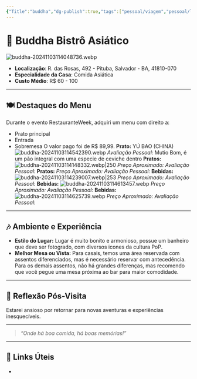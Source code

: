```yaml
---
{"Title":"buddha","dg-publish":true,"tags":["pessoal/viagem","pessoal/lugares/bares-gastronomia"],"permalink":"/3-caixa-de-entrada/buddha/","dgPassFrontmatter":true}
---
```


# 🍹 Buddha Bistrô Asiático
![buddha-20241103114048736.webp](/img/user/0.Settings/img/buddha-20241103114048736.webp)
- **Localização**: R. das Rosas, 492 - Pituba, Salvador - BA, 41810-070
- **Especialidade da Casa**: Comida Asiática
- **Custo Médio**: R$ 60 - 100
---
## 🍽️ Destaques do Menu
Durante o evento RestauranteWeek, adquiri um menu com direito a:
* Prato principal
* Entrada
* Sobremesa
O valor pago foi de R$ 89,99.
**Prato:** YÚ BAO (CHINA)
![buddha-20241103114542390.webp](/img/user/0.Settings/img/buddha-20241103114542390.webp)
*Avaliação Pessoal:* Mutio Bom, é um pão integral com uma especie de ceviche dentro
**Pratos:**
![buddha-20241103114148332.webp|250](/img/user/0.Settings/img/buddha-20241103114148332.webp)
*Preço Aproximado:* 
*Avaliação Pessoal:* 
**Pratos:**
*Preço Aproximado:* 
*Avaliação Pessoal:* 
**Bebidas:** 
![buddha-20241103114239007.webp|253](/img/user/0.Settings/img/buddha-20241103114239007.webp)
*Preço Aproximado:* 
*Avaliação Pessoal:*
**Bebidas:** 
![buddha-20241103114613457.webp](/img/user/0.Settings/img/buddha-20241103114613457.webp)
*Preço Aproximado:* 
*Avaliação Pessoal:*
**Bebidas:** 
![buddha-20241103114625739.webp](/img/user/0.Settings/img/buddha-20241103114625739.webp)
*Preço Aproximado:* 
*Avaliação Pessoal:*

---

## 🎶 Ambiente e Experiência
- **Estilo do Lugar:** Lugar é muito bonito e armonioso, possue um banheiro que deve ser fotogrado, com diversos icones da cultura PoP.
- **Melhor Mesa ou Vista:** Para casais, temos uma área reservada com assentos diferenciados, mas é necessário reservar com antecedência. Para os demais assentos, não há grandes diferenças, mas recomendo que você pegue uma mesa próxima ao bar para maior comodidade.
---
## 🐧 Reflexão Pós-Visita
Estarei ansioso por retornar para novas aventuras e experiências inesquecíveis.

---
> _“Onde há boa comida, há boas memórias!”_
---
## 🔗 Links Úteis
- 
